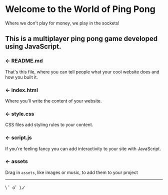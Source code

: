 Welcome to the World of Ping Pong
=================

Where we don't play for money, we play in the sockets!

This is a multiplayer ping pong game developed using JavaScript. 
------------

### ← README.md

That's this file, where you can tell people what your cool website does and how you built it.

### ← index.html

Where you'll write the content of your website. 

### ← style.css

CSS files add styling rules to your content.

### ← script.js

If you're feeling fancy you can add interactivity to your site with JavaScript.

### ← assets

Drag in `assets`, like images or music, to add them to your project


-------------------

\ ゜o゜)ノ
